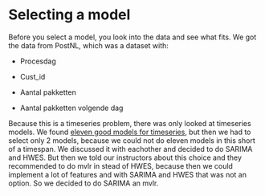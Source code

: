 # Selecting a model

Before you select a model, you look into the data and see what fits.
We got the data from PostNL, which was a dataset with:  
- Procesdag  

- Cust_id  

- Aantal pakketten  

- Aantal pakketten volgende dag  

Because this is a timeseries problem, there was only looked at timeseries models. We found [eleven good models for timeseries](https://machinelearningmastery.com/time-series-forecasting-methods-in-python-cheat-sheet/), but then we had to select only 2 models, because we could not do eleven models in this short of a timespan. We discussed it with eachother and decided to do SARIMA and HWES. But then we told our instructors about this choice and they recommended to do mvlr in stead of HWES, because then we could implement a lot of features and with SARIMA and HWES that was not an option. So we decided to do SARIMA an mvlr. 

